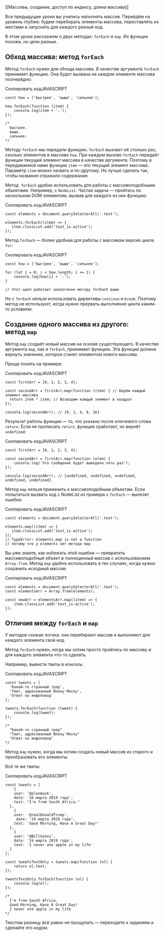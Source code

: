 
[[Массивы, создание, доступ по индексу, длина массива]]

Все предыдущие уроки вы учились наполнять массив. Перейдём на уровень глубже: будем перебирать элементы массива, переставлять их местами и запускать для каждого разный код.

В этом уроке расскажем о двух методах: `forEach` и `map`. Их функции похожи, но цели разные.

## Обход массива: метод `forEach`

Метод `forEach` нужен для обхода массива. В качестве аргумента `forEach` принимает функцию. Она будет вызвана на каждом элементе массива поочерёдно:

Скопировать кодJAVASCRIPT

```
const how = ['быстрее', 'выше', 'сильнее'];

how.forEach(function (item) {
    console.log(item + '.');
});

/*
  быстрее.
  выше.
  сильнее.
*/ 
```

Методу `forEach` мы передали функцию. `forEach` вызовет её столько раз, сколько элементов в массиве `how`. При каждом вызове `forEach` передаёт функции текущий элемент массива в качестве аргумента. Поэтому в передаваемой нами функции `item` — это текущий элемент массива. Параметр `item` можно назвать и по-другому. Но лучше сделать так, чтобы название отражало содержание.

Метод  `forEach` удобно использовать для работы с массивоподобными объектами. Например, с `NodeList`. Частая задача — пройтись по нескольким DOM элементам, вызвав для каждого из них функцию:

Скопировать кодJAVASCRIPT

```
const elements = document.querySelectorAll('.text');

elements.forEach((item) => {
   item.classList.add('text_is-active');
}); 
```

Метод `forEach` — более удобная для работы с массивом версия цикла `for`:

Скопировать кодJAVASCRIPT

```
const how = ['быстрее', 'выше', 'сильнее'];

for (let i = 0; i < how.length; i += 1) {
    console.log(how[i] + '.');
}

// Этот цикл работает аналогично методу forEach выше 
```

Но с `forEach` нельзя использовать директивы `continue` и `break`. Поэтому метод не используют, когда нужно прервать выполнение цикла каким-то условием.

## Создание одного массива из другого: метод `map`

Метод `map` создаёт новый массив на основе существующего. В качестве аргумента `map`, как и `forEach`, принимает функцию. Эта функция должна вернуть значение, которое станет элементом нового массива.

Проще понять на примере:

Скопировать кодJAVASCRIPT

```
const firstArr = [0, 1, 2, 3, 4];

const secondArr = firstArr.map(function (item) { // Берём каждый элемент массива
  return item * item; // Возводим каждый элемент в квадрат
}); 

console.log(secondArr); // [0, 1, 4, 9, 16] 
```

Результат работы функции — то, что указано после ключевого слова `return`. Если не прописать `return`, функция сработает, но вернёт `undefined`:

Скопировать кодJAVASCRIPT

```
const firstArr = [0, 1, 2, 3, 4];

const secondArr = firstArr.map(function (elem) {
    console.log('Это сообщение будет выведено пять раз');
});

console.log(secondArr); // [undefined, undefined, undefined, undefined, undefined]. 
```

Метод `map` нельзя применить к массивоподобным объектам. Если попытаться вызвать код с NodeList из примера с `forEach` — вылезет ошибка:

Скопировать кодJAVASCRIPT

```
const elements = document.querySelectorAll('.text');

elements.map((item) => {
   item.classList.add('text_is-active');
});
// TypeError: elements.map is not a function
// потому что у elements нет метода map 
```

Вы уже знаете, как избежать этой ошибки — превратить массивоподобный объект в полноценный массив c использованием `Array.from`. Метод `map` удобно использовать в тех случаях, когда нужно сохранить исходный массив:

Скопировать кодJAVASCRIPT

```
const elements = document.querySelectorAll('.text');
const elementsArr = Array.from(elements);

const newArr = elementsArr.map((item) => {
    item.classList.add('text_is-active');
}); 
```

## Отличия между `forEach` и `map`

У методов схожая логика: они перебирают массив и выполняют для каждого элемента свой код.

Метод `forEach` нужен, когда мы хотим просто пройтись по массиву и для каждого элемента что-то сделать.

Например, вывести твиты в консоль:

Скопировать кодJAVASCRIPT

```
const tweets = [
  'Какой-то странный тред',
  'Твит, адресованный Илону Маску',
  'Ответ на инфоповод'
];

tweets.forEach(function (tweet) {
    console.log(tweet);
});

/*
  "Какой-то странный тред"
  "Твит, адресованный Илону Маску"
  "Ответ на инфоповод"
*/ 
```

Метод `map` нужен, когда мы хотим создать новый массив из старого и преобразовать его элементы.

Всё те же твиты:

Скопировать кодJAVASCRIPT

```
const tweets = [
    {
    user: '@elonmusk',
    date: '16 марта 2019 года',
    text: "I'm from South Africa."
  },
    {
    user: '@realDonaldTrump',
     date: '24 марта 2019 года',
    text: 'Good Morning, Have A Great Day!'
  },
    {
    user: '@BillGates',
    date: '24 марта 2019 года',
    text: 'I never ate apple in my life'
  }
];

const tweetsTextOnly = tweets.map(function (el) {
    return el.text;
});

tweetsTextOnly.forEach(function (el) {
    console.log(el);
});

/*
  I'm from South Africa.
  Good Morning, Have A Great Day!
  I never ate apple in my life
*/ 
```

Текстом разницу всё равно не прощупать — переходите к заданиям и сделайте это кодом.